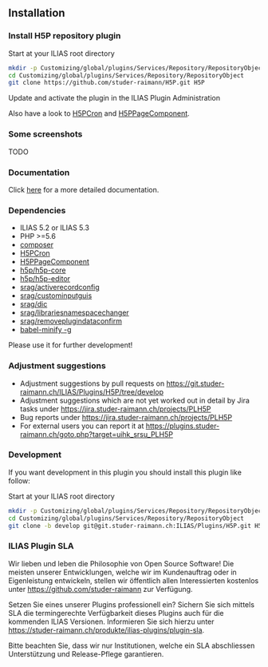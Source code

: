 ## Installation

### Install H5P repository plugin
Start at your ILIAS root directory
```bash
mkdir -p Customizing/global/plugins/Services/Repository/RepositoryObject
cd Customizing/global/plugins/Services/Repository/RepositoryObject
git clone https://github.com/studer-raimann/H5P.git H5P
```
Update and activate the plugin in the ILIAS Plugin Administration

Also have a look to [H5PCron](https://github.com/studer-raimann/H5PCron) and [H5PPageComponent](https://github.com/studer-raimann/H5PPageComponent).

### Some screenshots
TODO

### Documentation
Click [here](./doc/Documentation.pdf) for a more detailed documentation.

### Dependencies
* ILIAS 5.2 or ILIAS 5.3
* PHP >=5.6
* [composer](https://getcomposer.org)
* [H5PCron](https://github.com/studer-raimann/H5PCron)
* [H5PPageComponent](https://github.com/studer-raimann/H5PPageComponent)
* [h5p/h5p-core](https://packagist.org/packages/h5p/h5p-core)
* [h5p/h5p-editor](https://packagist.org/packages/h5p/h5p-editor)
* [srag/activerecordconfig](https://packagist.org/packages/srag/activerecordconfig)
* [srag/custominputguis](https://packagist.org/packages/srag/custominputguis)
* [srag/dic](https://packagist.org/packages/srag/dic)
* [srag/librariesnamespacechanger](https://packagist.org/packages/srag/librariesnamespacechanger)
* [srag/removeplugindataconfirm](https://packagist.org/packages/srag/removeplugindataconfirm)
* [babel-minify -g](https://www.npmjs.com/package/babel-minify)

Please use it for further development!

### Adjustment suggestions
* Adjustment suggestions by pull requests on https://git.studer-raimann.ch/ILIAS/Plugins/H5P/tree/develop
* Adjustment suggestions which are not yet worked out in detail by Jira tasks under https://jira.studer-raimann.ch/projects/PLH5P
* Bug reports under https://jira.studer-raimann.ch/projects/PLH5P
* For external users you can report it at https://plugins.studer-raimann.ch/goto.php?target=uihk_srsu_PLH5P

### Development
If you want development in this plugin you should install this plugin like follow:

Start at your ILIAS root directory
```bash
mkdir -p Customizing/global/plugins/Services/Repository/RepositoryObject
cd Customizing/global/plugins/Services/Repository/RepositoryObject
git clone -b develop git@git.studer-raimann.ch:ILIAS/Plugins/H5P.git H5P
```

### ILIAS Plugin SLA
Wir lieben und leben die Philosophie von Open Source Software! Die meisten unserer Entwicklungen, welche wir im Kundenauftrag oder in Eigenleistung entwickeln, stellen wir öffentlich allen Interessierten kostenlos unter https://github.com/studer-raimann zur Verfügung.

Setzen Sie eines unserer Plugins professionell ein? Sichern Sie sich mittels SLA die termingerechte Verfügbarkeit dieses Plugins auch für die kommenden ILIAS Versionen. Informieren Sie sich hierzu unter https://studer-raimann.ch/produkte/ilias-plugins/plugin-sla.

Bitte beachten Sie, dass wir nur Institutionen, welche ein SLA abschliessen Unterstützung und Release-Pflege garantieren.

